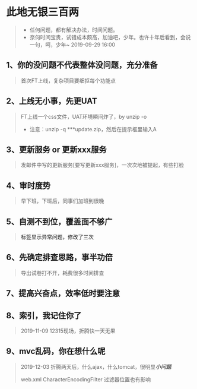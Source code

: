 # 此地无银三百两
> - 任何问题，都有解决办法，时间问题。
> - 奈何时间宝贵，试错成本颇高，加油吧，少年。也许十年后看到，会说一句，呵，少年~ 2019-09-29 16:00

## 1、你的没问题不代表整体没问题，充分准备
> 首次FT上线，复杂项目要细抠每个功能点

## 2、上线无小事，先更UAT
> FT上线一个css文件，UAT环境瞬间炸了，by unzip -o
> - 注意：unzip -q ***update.zip，然后在提示框里输入A

## 3、更新服务 or 更新xxx服务
> 发邮件中写的更新服务[要写更新xxx服务]，一次次地被提起，有些打脸

## 4、审时度势
> 早下班，下班后，同事们加班到很晚

## 5、自测不到位，覆盖面不够广
> <a>标签显示异常问题，修改了三次

## 6、先确定排查思路，事半功倍
> 导出试卷打不开，耗费很多时间排查

## 7、提高兴奋点，效率低时要注意

## 8、索引，我记住你了
> 2019-11-09 12315现场，折腾快一天无果

## 9、mvc乱码，你在想什么呢
> 2019-12-03 折腾两天后，什么ajax，什么tomcat，很明显***小问题***
>
> web.xml CharacterEncodingFilter 过滤器位置也有影响
